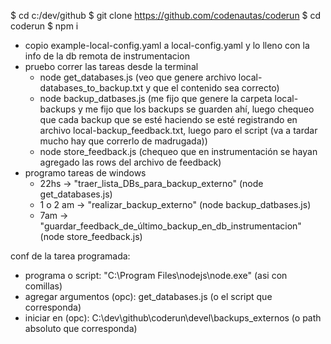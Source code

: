 
$ cd c:/dev/github
$ git clone https://github.com/codenautas/coderun
$ cd coderun
$ npm i
- copio example-local-config.yaml a local-config.yaml y lo lleno con la info de la db remota de instrumentacion
- pruebo correr las tareas desde la terminal
    * node get_databases.js  (veo que genere archivo local-databases_to_backup.txt y que el contenido sea correcto)
    * node backup_datbases.js (me fijo que genere la carpeta local-backups y me fijo que los backups se guarden ahí, luego chequeo que cada backup que se esté haciendo se esté registrando en archivo local-backup_feedback.txt, luego paro el script (va a tardar mucho hay que correrlo de madrugada))
    * node store_feedback.js (chequeo que en instrumentación se hayan agregado las rows del archivo de feedback)
- programo tareas de windows
    * 22hs -> "traer_lista_DBs_para_backup_externo" (node get_databases.js)
    * 1 o 2 am -> "realizar_backup_externo" (node backup_datbases.js)
    * 7am -> "guardar_feedback_de_último_backup_en_db_instrumentacion" (node store_feedback.js)

conf de la tarea programada:
- programa o script: "C:\Program Files\nodejs\node.exe" (asi con comillas)
- agregar argumentos (opc): get_databases.js (o el script que corresponda)
- iniciar en (opc): C:\dev\github\coderun\devel\backups_externos (o path absoluto que corresponda)
